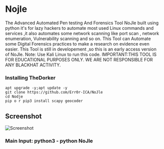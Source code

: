 # Nojle
The Advanced Automated Pen testing And Forensics Tool NoJle built using python it's for lazy hackers to automate most used Linux commands and services ,it also automates some network scanning like port scan , network enumeration, Vulnerability scanning and so on. This Tool can Automate some Digital Forensics practices to make a research on evidence even easier.  This Tool is still in developement ,so this is an early access version of NoJle.  Note: Use Kali Linux to run this code.  IMPORTANT:THIS TOOL IS FOR EDUCATIONAL PURPOSES ONLY. WE ARE NOT RESPONSIBLE FOR ANY BLACKHAT ACTIVITY.

### Installing TheDorker
```
apt upgrade -y;apt update -y
git clone https://github.com/Err0r-ICA/NoJle
cd Nodje
pip o r pip3 install scapy geocoder
```
## Screenshot 
![Screenshot](https://i.postimg.cc/NB6FG5jR/Screenshot-20200425-145246-Termux.jpg) 

### Main Input: python3 - python NoJle

